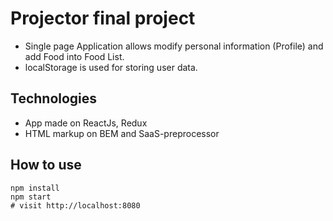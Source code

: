 # Projector final project
- Single page Application allows modify personal information (Profile) and add Food into Food List.
- localStorage is used for storing user data.

## Technologies
- App made on ReactJs, Redux
- HTML markup on BEM and SaaS-preprocessor

## How to use
```
npm install
npm start
# visit http://localhost:8080
```
